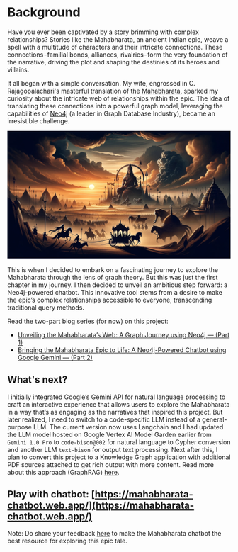 # Background
Have you ever been captivated by a story brimming with complex relationships? Stories like the Mahabharata, an ancient Indian epic, weave a spell with a multitude of characters and their intricate connections. These connections - familial bonds, alliances, rivalries - form the very foundation of the narrative, driving the plot and shaping the destinies of its heroes and villains.

It all began with a simple conversation. My wife, engrossed in C. Rajagopalachari's masterful translation of the [Mahabharata](https://www.amazon.in/Mahabharata-C-Rajagopalachari/dp/8172764766), sparked my curiosity about the intricate web of relationships within the epic. The idea of translating these connections into a powerful graph model, leveraging the capabilities of [Neo4j](www.neo4j.com) (a leader in Graph Database Industry), became an irresistible challenge.

![alt text](https://github.com/sidagarwal04/mahabharata-genai/blob/main/images/dall-e-mahabharata.png)

This is when I decided to embark on a fascinating journey to explore the Mahabharata through the lens of graph theory. But this was just the first chapter in my journey. I then decided to unveil an ambitious step forward: a Neo4j-powered chatbot. This innovative tool stems from a desire to make the epic’s complex relationships accessible to everyone, transcending traditional query methods.

Read the two-part blog series (for now) on this project:

+ [Unveiling the Mahabharata’s Web: A Graph Journey using Neo4j — (Part 1)](https://sidagarwal04.medium.com/unveiling-the-mahabharatas-web-a-graph-journey-using-neo4j-from-epic-relationships-to-7be4a7a29b6d)
+ [Bringing the Mahabharata Epic to Life: A Neo4j-Powered Chatbot using Google Gemini — (Part 2)](https://sidagarwal04.medium.com/bringing-the-mahabharata-epic-to-life-a-neo4j-powered-chatbot-using-google-gemini-part-2-6eef8676e757)

## What's next?
I initially integrated Google’s Gemini API for natural language processing to craft an interactive experience that allows users to explore the Mahabharata in a way that’s as engaging as the narratives that inspired this project. But later realized, I need to switch to a code-specific LLM instead of a general-purpose LLM. The current version now uses Langchain and I had updated the LLM model hosted on Google Vertex AI Model Garden earlier from `Gemini 1.0 Pro` to `code-bison@002` for natural language to Cypher conversion and another LLM `text-bison` for output text processing. Next after this, I plan to convert this project to a Knowledge Graph application with additional PDF sources attached to get rich output with more content. Read more about this approach (GraphRAG) [here](https://neo4j.com/developer-blog/knowledge-graph-rag-application/).

## Play with chatbot: [https://mahabharata-chatbot.web.app/](https://mahabharata-chatbot.web.app/)
Note: Do share your feedback [here](https://docs.google.com/forms/d/e/1FAIpQLSdradX2oOSBpBGAla01tEroQJGDrA62ZsD8Sa_x7IXbGjkRfg/viewform) to make the Mahabharata chatbot the best resource for exploring this epic tale.
